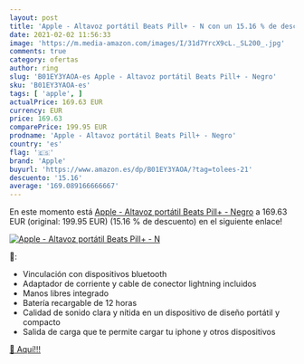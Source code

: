```yaml
---
layout: post
title: 'Apple - Altavoz portátil Beats Pill+ - N con un 15.16 % de descuento'
date: 2021-02-02 11:56:33
image: 'https://m.media-amazon.com/images/I/31d7YrcX9cL._SL200_.jpg'
comments: true
category: ofertas
author: ring
slug: 'B01EY3YAOA-es Apple - Altavoz portátil Beats Pill+ - Negro'
sku: 'B01EY3YAOA-es'
tags: [ 'apple', ]
actualPrice: 169.63 EUR
currency: EUR
price: 169.63
comparePrice: 199.95 EUR
prodname: 'Apple - Altavoz portátil Beats Pill+ - Negro'
country: 'es'
flag: '🇪🇸'
brand: 'Apple'
buyurl: 'https://www.amazon.es/dp/B01EY3YAOA/?tag=tolees-21'
descuento: '15.16'
average: '169.089166666667'
---
```


En este momento está [Apple - Altavoz portátil Beats Pill+ - Negro](https://www.amazon.es/dp/B01EY3YAOA/?tag=tolees-21) a 169.63 EUR (original: 199.95 EUR) (15.16 %  de descuento) en el siguiente enlace!

[![Apple - Altavoz portátil Beats Pill+ - N](https://m.media-amazon.com/images/I/31d7YrcX9cL._SL200_.jpg)](https://www.amazon.es/dp/B01EY3YAOA/?tag=tolees-21)

🔎:

- Vinculación con dispositivos bluetooth
- Adaptador de corriente y cable de conector lightning incluidos
- Manos libres integrado
- Batería recargable de 12 horas
- Calidad de sonido clara y nítida en un dispositivo de diseño portátil y compacto
- Salida de carga que te permite cargar tu iphone y otros dispositivos

[🛒 Aquí!!!](https://www.amazon.es/dp/B01EY3YAOA/?tag=tolees-21)
